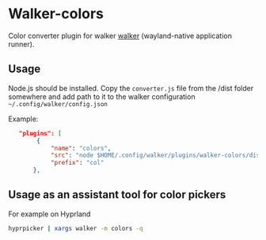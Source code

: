 # Walker-colors

Color converter plugin for walker [walker](https://github.com/abenz1267/walker) (wayland-native application runner).

## Usage

Node.js should be installed.
Copy the `converter.js` file from the /dist folder somewhere and add path to it to the walker configuration `~/.config/walker/config.json`

Example: 
```json
   "plugins": [        
        {
            "name": "colors",
            "src": "node $HOME/.config/walker/plugins/walker-colors/dist/converter.js \"%TERM%\"",
            "prefix": "col"
       },
```

## Usage as an assistant tool for color pickers

For example on Hyprland

```bash
hyprpicker | xargs walker -m colors -q   
```

